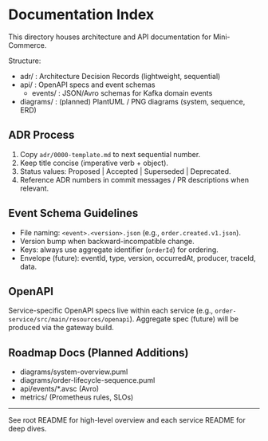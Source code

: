# Documentation Index

This directory houses architecture and API documentation for Mini-Commerce.

Structure:
- adr/ : Architecture Decision Records (lightweight, sequential)
- api/ : OpenAPI specs and event schemas
  - events/ : JSON/Avro schemas for Kafka domain events
- diagrams/ : (planned) PlantUML / PNG diagrams (system, sequence, ERD)

## ADR Process
1. Copy `adr/0000-template.md` to next sequential number.
2. Keep title concise (imperative verb + object).
3. Status values: Proposed | Accepted | Superseded | Deprecated.
4. Reference ADR numbers in commit messages / PR descriptions when relevant.

## Event Schema Guidelines
- File naming: `<event>.<version>.json` (e.g., `order.created.v1.json`).
- Version bump when backward-incompatible change.
- Keys: always use aggregate identifier (`orderId`) for ordering.
- Envelope (future): eventId, type, version, occurredAt, producer, traceId, data.

## OpenAPI
Service-specific OpenAPI specs live within each service (e.g., `order-service/src/main/resources/openapi`). Aggregate spec (future) will be produced via the gateway build.

## Roadmap Docs (Planned Additions)
- diagrams/system-overview.puml
- diagrams/order-lifecycle-sequence.puml
- api/events/*.avsc (Avro)
- metrics/ (Prometheus rules, SLOs)

---
See root README for high-level overview and each service README for deep dives.

